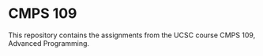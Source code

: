 CMPS 109
========
This repository contains the assignments from the UCSC course
CMPS 109, Advanced Programming. 
